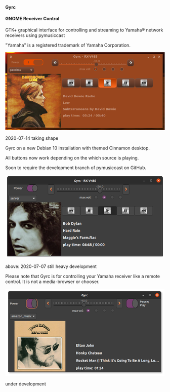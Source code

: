 #### Gyrc

#### GNOME Receiver Control


GTK+ graphical interface for controlling and streaming to Yamaha® network receivers using pymusiccast

"Yamaha" is a registered trademark of Yamaha Corporation.

![picture](images/gyrc-on-debian10-cinnamon-themed.png)

2020-07-14 taking shape

Gyrc on a new Debian 10 installation with themed Cinnamon desktop.

All buttons now work depending on the which source is playing.

Soon to require the development branch of pymusiccast on GitHub.


![picture](images/gyrc02.png)

above: 2020-07-07 still heavy development

Please note that Gyrc is for controlling your Yamaha receiver like a remote control.
It is not a media-browser or chooser.


![picture](images/gyrc01.png)

under development

